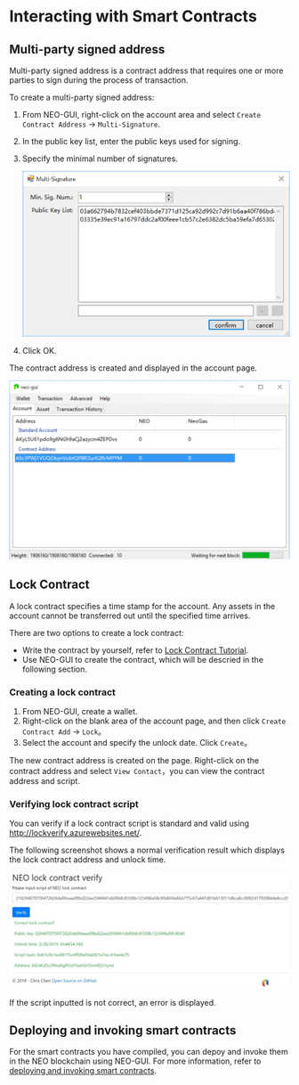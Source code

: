 # Interacting with Smart Contracts

## Multi-party signed address

Multi-party signed address is a contract address that requires one or more parties to sign during the process of transaction.

To create a multi-party signed address:

1. From NEO-GUI, right-click on the account area and select `Create Contract Address` -> `Multi-Signature`.

2. In the public key list, enter the public keys used for signing.

3. Specify the minimal number of signatures.

   ![image](../../assets/multisign.png)

4. Click OK.

The contract address is created and displayed in the account page.

![image](../../assets/multisign2.png)

## Lock Contract

A lock contract specifies a time stamp for the account. Any assets in the account cannot be transferred out until the specified time arrives.

There are two options to create a lock contract:

- Write the contract by yourself, refer to [Lock Contract Tutorial](../../sc/sample/Lock2.md).
- Use NEO-GUI to create the contract, which will be descried in the following section.

### Creating a lock contract

1. From NEO-GUI, create a wallet.
2. Right-click on the blank area of the account page, and then click `Create Contract Add` -> `Lock`。
3. Select the account and specify the unlock date. Click `Create`。

The new contract address is created on the page. Right-click on the contract address and select `View Contact`，you can view the contract address and script.

### Verifying lock contract script

You can verify if a lock contract script is standard and valid using http://lockverify.azurewebsites.net/.

The following screenshot shows a normal verification result which displays the lock contract address and unlock time. 

![](../../assets/verifylock.jpg)

If the script inputted is not correct, an error is displayed.

## Deploying and invoking smart contracts

For the smart contracts you have compiled, you can depoy and invoke them in the NEO blockchain using NEO-GUI. For more information, refer to [deploying and invoking smart contracts](../../sc/deploy/deploy.md).

